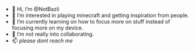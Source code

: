- 👋 Hi, I’m @NotBazli
- 👀 I’m interested in playing minecraft and getting inspiration from people.
- 🌱 I’m currently learning on how to focus more on stuff instead of focusing more on my device.
- 💞️ I’m not really into collaborating.
- 📫 *please dont reach me*

<!---
NotBazli/NotBazli is a ✨ special ✨ repository because its `README.md` (this file) appears on your GitHub profile.
You can click the Preview link to take a look at your changes.
--->
